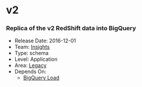 # v2
### Replica of the v2 RedShift data into BigQuery
* Release Date: 2016-12-01
* Team: [Insights](../teams/insights.md)
* Type: schema
* Level: Application
* Area: [Legacy](../areas/legacy.png)
* Depends On:
  * [BigQuery Load](big-query-load.md)
